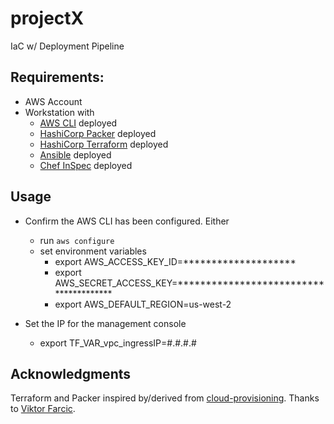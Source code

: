# projectX
IaC w/ Deployment Pipeline

## Requirements:

* AWS Account
* Workstation with
  * [AWS CLI](https://aws.amazon.com/cli/) deployed
  * [HashiCorp Packer](https://www.packer.io) deployed
  * [HashiCorp Terraform](https://www.terraform.io) deployed
  * [Ansible](https://www.ansible.com) deployed
  * [Chef InSpec](https://www.chef.io/inspec/) deployed

## Usage

* Confirm the AWS CLI has been configured.  Either
  * run `aws configure`
  * set environment variables
    * export AWS_ACCESS_KEY_ID=********************
    * export AWS_SECRET_ACCESS_KEY=***************************************
    * export AWS_DEFAULT_REGION=us-west-2

* Set the IP for the management console
  * export TF_VAR_vpc_ingressIP=#.#.#.#

## Acknowledgments

Terraform and Packer inspired by/derived from [cloud-provisioning](https://github.com/vfarcic/cloud-provisioning).  Thanks to [Viktor Farcic](https://github.com/vfarcic).
